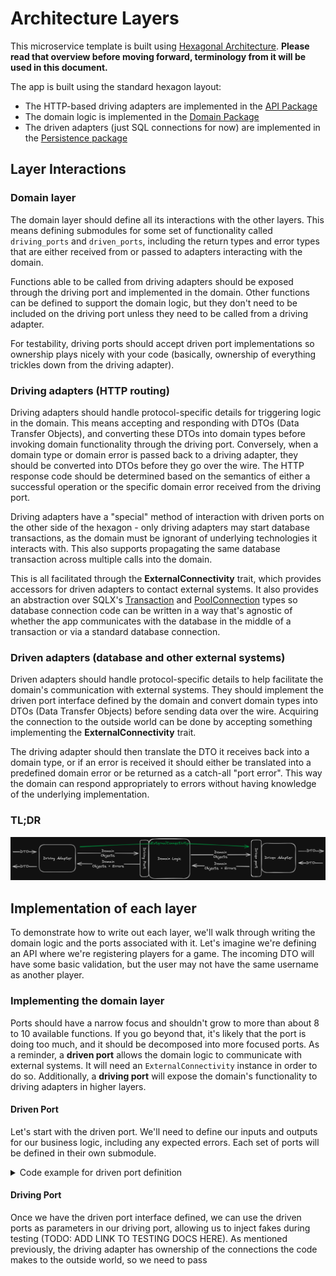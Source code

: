 # Architecture Layers

This microservice template is built using [Hexagonal Architecture](https://medium.com/ssense-tech/hexagonal-architecture-there-are-always-two-sides-to-every-story-bc0780ed7d9c).
**Please read that overview before moving forward, terminology from it will be used in this document.**

The app is built using the standard hexagon layout:
* The HTTP-based driving adapters are implemented in the [API Package](../src/api/mod.rs)
* The domain logic is implemented in the [Domain Package](../src/domain/mod.rs)
* The driven adapters (just SQL connections for now) are implemented in the [Persistence package](../src/persistence/mod.rs)

## Layer Interactions

### Domain layer
The domain layer should define all its interactions with the other layers. This means defining submodules for some set of
functionality called `driving_ports` and `driven_ports`, including the return types and error types that are either received
from or passed to adapters interacting with the domain.

Functions able to be called from driving adapters should be exposed through the driving port and implemented in the 
domain. Other functions can be defined to support the domain logic, but they don't need to be included on the driving port
unless they need to be called from a driving adapter.

For testability, driving ports should accept driven port implementations so ownership plays nicely with your code (basically,
ownership of everything trickles down from the driving adapter).

### Driving adapters (HTTP routing)
Driving adapters should handle protocol-specific details for triggering logic in the domain. This means accepting and responding
with DTOs (Data Transfer Objects), and converting these DTOs into domain types before invoking domain functionality through
the driving port. Conversely, when a domain type or domain error is passed back to a driving adapter, they should be converted
into DTOs before they go over the wire. The HTTP response code should be determined based on the semantics of either a successful
operation or the specific domain error received from the driving port.

Driving adapters have a "special" method of interaction with driven ports on the other side of the hexagon - only driving
adapters may start database transactions, as the domain must be ignorant of underlying technologies it interacts with.
This also supports propagating the same database transaction across multiple calls into the domain. 

This is all facilitated through the **ExternalConnectivity** trait, which provides accessors for driven adapters to contact 
external systems. It also provides an abstraction over SQLX's [Transaction](https://docs.rs/sqlx/latest/sqlx/struct.Transaction.html) 
and [PoolConnection](https://docs.rs/sqlx/latest/sqlx/pool/struct.PoolConnection.html) types so database
connection code can be written in a way that's agnostic of whether the app communicates with the database in the middle 
of a transaction or via a standard database connection.

### Driven adapters (database and other external systems)
Driven adapters should handle protocol-specific details to help facilitate the domain's communication with external systems.
They should implement the driven port interface defined by the domain and convert domain types into DTOs (Data Transfer Objects)
before sending data over the wire. Acquiring the connection to the outside world can be done by accepting something implementing
the **ExternalConnectivity** trait.

The driving adapter should then translate the DTO it receives back into a domain type, or if an error is received it should
either be translated into a predefined domain error or be returned as a catch-all "port error". This way the domain
can respond appropriately to errors without having knowledge of the underlying implementation.

### TL;DR

![img.png](img/hexagonal_arch_diagram.png)

## Implementation of each layer

To demonstrate how to write out each layer, we'll walk through writing the domain logic and the ports associated with
it. Let's imagine we're defining an API where we're registering players for a game. The incoming DTO will have some
basic validation, but the user may not have the same username as another player.

### Implementing the domain layer

Ports should have a narrow focus and shouldn't grow to more than about 8 to 10 available functions. If you go beyond that,
it's likely that the port is doing too much, and it should be decomposed into more focused ports. As a reminder, a **driven port**
allows the domain logic to communicate with external systems. It will need an `ExternalConnectivity` instance in order to do so.
Additionally, a **driving port** will expose the domain's functionality to driving adapters in higher layers.

#### Driven Port

Let's start with the driven port. We'll need to define our inputs and outputs for our business logic, including any
expected errors. Each set of ports will be defined in their own submodule.

<details>
<summary>Code example for driven port definition</summary>

```rust
// Pretend this file is domain/player.rs

// Domain objects are defined at the module level
// Structs containing data for specific operations should be defined
// separately from structs that contain a full set of data.
pub struct PlayerCreate {
    username: String,
    full_name: String,
}

// This struct can be consumed later, but contains all
// pertinent information about a player
pub struct Player {
    id: i32,
    username: String,
    full_name: String,
    level: i32,
    in_good_standing: bool,
}

// All driven port traits are defined in this submodule
pub mod driven_ports {
    use super::*;

    // Making trait implementations require the Sync trait makes
    // tons of ownership errors go away
    // PlayerDetector detects the presence of users
    pub trait PlayerDetector: Sync {
        // If the only expected error is a port error, just return anyhow::Error in your result. It can be refactored
        // later if need be.
        async fn player_with_username_exists(
            username: &str,
            ext_cxn: &mut impl ExternalConnectivity,
        ) -> Result<bool, anyhow::Error>;
    }

    // PlayerWriter writes new player data to an external system
    pub trait PlayerWriter: Sync {
        // order of parameters is:
        // 1. Necessary data
        // 2. External connectivity implementation
        async fn new_player(
            creation_data: &PlayerCreate,
            ext_cxn: &mut impl ExternalConnectivity,
        ) -> Result<i32, anyhow::Error>;
    }

    // Here's another example of a driven port
    // PlayerReader retrieves player data
    pub trait PlayerReader: Sync {
        async fn all_players(ext_cxn: &mut impl ExternalConnectivity) -> Result<Vec<Player>, anyhow::Error>;
        async fn player_by_username(username: &str, ext_cxn: &mut impl ExternalConnectivity) -> Result<Option<Player>, anyhow::Error>;
    }
}
```
</details>

#### Driving Port

Once we have the driven port interface defined, we can use the driven ports as parameters in our driving port, allowing us
to inject fakes during testing (TODO: ADD LINK TO TESTING DOCS HERE). As mentioned previously, the driving adapter has ownership
of the connections the code makes to the outside world, so we need to pass
